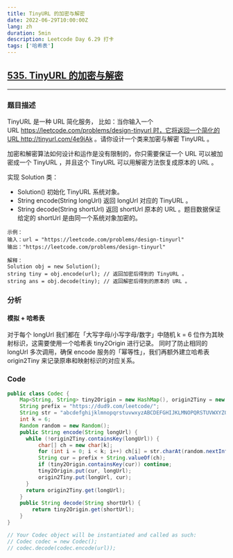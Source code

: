 ```yaml
---
title: TinyURL 的加密与解密
date: 2022-06-29T10:00:00Z
lang: zh
duration: 5min
description: Leetcode Day 6.29 打卡
tags: ['哈希表']
---
```


## [535. TinyURL 的加密与解密](https://leetcode.cn/problems/encode-and-decode-tinyurl/) <MarkerMedium />
***
### 题目描述
TinyURL 是一种 URL 简化服务， 比如：当你输入一个 URL https://leetcode.com/problems/design-tinyurl 时，它将返回一个简化的URL http://tinyurl.com/4e9iAk 。请你设计一个类来加密与解密 TinyURL 。

加密和解密算法如何设计和运作是没有限制的，你只需要保证一个 URL 可以被加密成一个 TinyURL ，并且这个 TinyURL 可以用解密方法恢复成原本的 URL 。

实现 Solution 类：

- Solution() 初始化 TinyURL 系统对象。
- String encode(String longUrl) 返回 longUrl 对应的 TinyURL 。
- String decode(String shortUrl) 返回 shortUrl 原本的 URL 。题目数据保证给定的 shortUrl 是由同一个系统对象加密的。
```
示例：
输入：url = "https://leetcode.com/problems/design-tinyurl"
输出："https://leetcode.com/problems/design-tinyurl"

解释：
Solution obj = new Solution();
string tiny = obj.encode(url); // 返回加密后得到的 TinyURL 。
string ans = obj.decode(tiny); // 返回解密后得到的原本的 URL 。
```

### 分析
#### 模拟 + 哈希表
对于每个 longUrl 我们都在「大写字母/小写字母/数字」中随机 k = 6 位作为其映射标识，这需要使用一个哈希表 tiny2Origin 进行记录。
<MarkerImportance />同时了防止相同的 longUrl 多次调用，确保 encode 服务的「幂等性」，我们再额外建立哈希表 origin2Tiny 来记录原串和映射标识的对应关系。

### Code
```java
public class Codec {
    Map<String, String> tiny2Origin = new HashMap(), origin2Tiny = new HashMap();
    String prefix = "https://dud9.com/leetcode/";
    String str = "abcdefghijklmnopqrstuvwxyzABCDEFGHIJKLMNOPQRSTUVWXYZ0123456789"; 
    int k = 6; 
    Random random = new Random();
    public String encode(String longUrl) {
      while (!origin2Tiny.containsKey(longUrl)) {
          char[] ch = new char[k];
          for (int i = 0; i < k; i++) ch[i] = str.charAt(random.nextInt(str.length()));
          String cur = prefix + String.valueOf(ch);
          if (tiny2Origin.containsKey(cur)) continue;
          tiny2Origin.put(cur, longUrl);
          origin2Tiny.put(longUrl, cur);
      }
      return origin2Tiny.get(longUrl);
    }
    public String decode(String shortUrl) {
        return tiny2Origin.get(shortUrl);
    }
}

// Your Codec object will be instantiated and called as such:
// Codec codec = new Codec();
// codec.decode(codec.encode(url));
```


